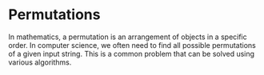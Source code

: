 # Permutations

In mathematics, a permutation is an arrangement of objects in a specific order. In computer science, we often need to find all possible permutations of a given input string. This is a common problem that can be solved using various algorithms.
